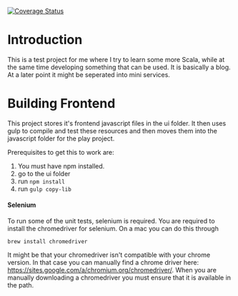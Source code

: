 [![Coverage Status](https://coveralls.io/repos/github/ruffythepirate/blue-squirrel/badge.svg?branch=master)](https://coveralls.io/github/ruffythepirate/blue-squirrel?branch=master)

# Introduction

This is a test project for me where I try to learn some more Scala, while at the same time developing something that can be used. It is basically a blog. At a later point it might be seperated into mini services.

# Building Frontend

This project stores it's frontend javascript files in the ui folder. It then uses gulp to compile and test these resources and then moves them into the javascript folder for the play project.

Prerequisites to get this to work are:

1. You must have npm installed.
2. go to the ui folder
3. run `npm install`
4. run `gulp copy-lib`


#### Selenium
To run some of the unit tests, selenium is required. You are required to install the chromedriver for selenium. On a mac you can do this through 

    brew install chromedriver

It might be that your chromedriver isn't compatible with your chrome version. In that case you can manually find a chrome driver here: https://sites.google.com/a/chromium.org/chromedriver/.
When you are manually downloading a chromedriver you must ensure that it is available in the path.



